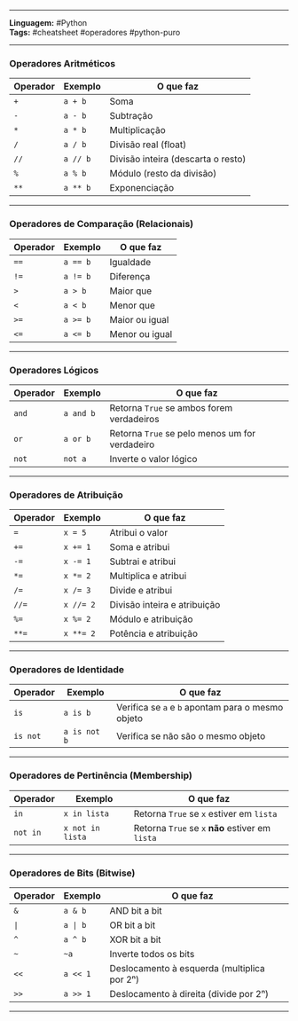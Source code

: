 
---

**Linguagem:** #Python  
**Tags:** #cheatsheet #operadores #python-puro

---

###  Operadores Aritméticos

| Operador | Exemplo | O que faz |
|----------|---------|-----------|
| `+`      | `a + b` | Soma |
| `-`      | `a - b` | Subtração |
| `*`      | `a * b` | Multiplicação |
| `/`      | `a / b` | Divisão real (float) |
| `//`     | `a // b` | Divisão inteira (descarta o resto) |
| `%`      | `a % b` | Módulo (resto da divisão) |
| `**`     | `a ** b` | Exponenciação |

---

### Operadores de Comparação (Relacionais)

| Operador | Exemplo | O que faz |
|----------|---------|-----------|
| `==`     | `a == b` | Igualdade |
| `!=`     | `a != b` | Diferença |
| `>`      | `a > b` | Maior que |
| `<`      | `a < b` | Menor que |
| `>=`     | `a >= b` | Maior ou igual |
| `<=`     | `a <= b` | Menor ou igual |

---

### Operadores Lógicos

| Operador | Exemplo | O que faz |
|----------|---------|-----------|
| `and`    | `a and b` | Retorna `True` se ambos forem verdadeiros |
| `or`     | `a or b` | Retorna `True` se pelo menos um for verdadeiro |
| `not`    | `not a` | Inverte o valor lógico |

---

### Operadores de Atribuição

| Operador | Exemplo | O que faz |
|----------|---------|-----------|
| `=`      | `x = 5` | Atribui o valor |
| `+=`     | `x += 1` | Soma e atribui |
| `-=`     | `x -= 1` | Subtrai e atribui |
| `*=`     | `x *= 2` | Multiplica e atribui |
| `/=`     | `x /= 3` | Divide e atribui |
| `//=`    | `x //= 2` | Divisão inteira e atribuição |
| `%=`     | `x %= 2` | Módulo e atribuição |
| `**=`    | `x **= 2` | Potência e atribuição |

---

### Operadores de Identidade

| Operador | Exemplo | O que faz |
|----------|---------|-----------|
| `is`     | `a is b` | Verifica se `a` e `b` apontam para o mesmo objeto |
| `is not` | `a is not b` | Verifica se não são o mesmo objeto |

---

### Operadores de Pertinência (Membership)

| Operador | Exemplo | O que faz |
|----------|---------|-----------|
| `in`     | `x in lista` | Retorna `True` se `x` estiver em `lista` |
| `not in` | `x not in lista` | Retorna `True` se `x` **não** estiver em `lista` |

---

### Operadores de Bits (Bitwise)


| Operador | Exemplo  | O que faz                                   |     |
| -------- | -------- | ------------------------------------------- | --- |
| `&`      | `a & b`  | AND bit a bit                               |     |
| `\|`     | `a \| b` | OR bit a bit                                |     |
| `^`      | `a ^ b`  | XOR bit a bit                               |     |
| `~`      | `~a`     | Inverte todos os bits                       |     |
| `<<`     | `a << 1` | Deslocamento à esquerda (multiplica por 2ⁿ) |     |
| `>>`     | `a >> 1` | Deslocamento à direita (divide por 2ⁿ)      |     |


---